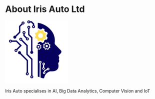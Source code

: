 # About Iris Auto Ltd

<img src="/profile/assets/logo.png" alt="Logo" width="200"/>

Iris Auto specialises in AI, Big Data Analytics, Computer Vision and IoT
